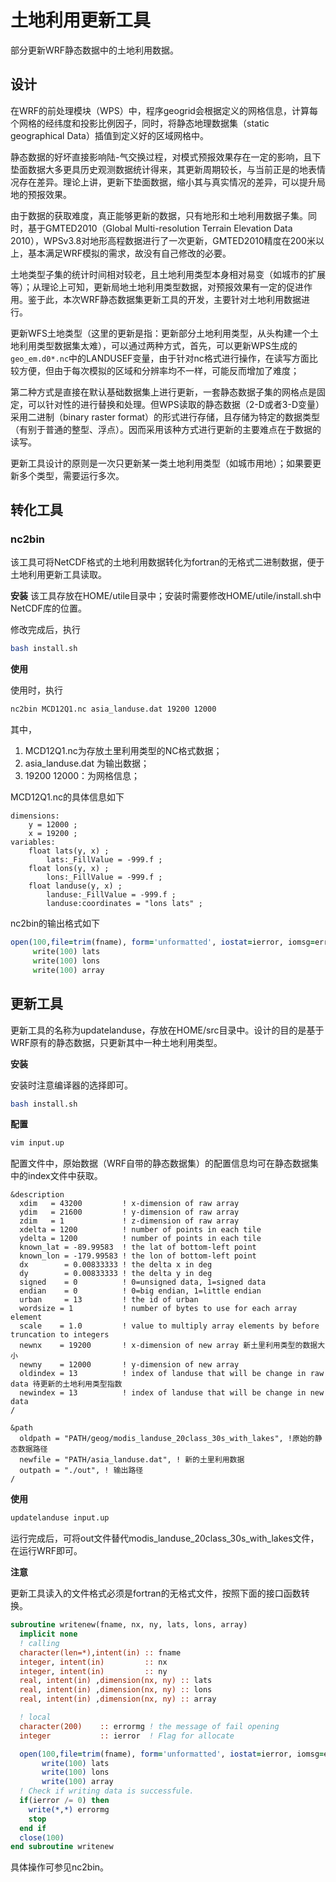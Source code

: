# 土地利用更新工具

部分更新WRF静态数据中的土地利用数据。

## 设计
在WRF的前处理模块（WPS）中，程序geogrid会根据定义的网格信息，计算每个网格的经纬度和投影比例因子，同时，将静态地理数据集（static geographical Data）插值到定义好的区域网格中。

静态数据的好坏直接影响陆-气交换过程，对模式预报效果存在一定的影响，且下垫面数据大多更具历史观测数据统计得来，其更新周期较长，与当前正是的地表情况存在差异。理论上讲，更新下垫面数据，缩小其与真实情况的差异，可以提升局地的预报效果。

由于数据的获取难度，真正能够更新的数据，只有地形和土地利用数据子集。同时，基于GMTED2010（Global Multi-resolution Terrain Elevation Data 2010），WPSv3.8对地形高程数据进行了一次更新，GMTED2010精度在200米以上，基本满足WRF模拟的需求，故没有自己修改的必要。

土地类型子集的统计时间相对较老，且土地利用类型本身相对易变（如城市的扩展等）；从理论上可知，更新局地土地利用类型数据，对预报效果有一定的促进作用。鉴于此，本次WRF静态数据集更新工具的开发，主要针对土地利用数据进行。


更新WFS土地类型（这里的更新是指：更新部分土地利用类型，从头构建一个土地利用类型数据集太难），可以通过两种方式，首先，可以更新WPS生成的```geo_em.d0*.nc```中的LANDUSEF变量，由于针对nc格式进行操作，在读写方面比较方便，但由于每次模拟的区域和分辨率均不一样，可能反而增加了难度；

第二种方式是直接在默认基础数据集上进行更新，一套静态数据子集的网格点是固定，可以针对性的进行替换和处理。但WPS读取的静态数据（2-D或者3-D变量）采用二进制（binary raster format）的形式进行存储，且存储为特定的数据类型（有别于普通的整型、浮点）。因而采用该种方式进行更新的主要难点在于数据的读写。

更新工具设计的原则是一次只更新某一类土地利用类型（如城市用地）；如果要更新多个类型，需要运行多次。



## 转化工具

### nc2bin
该工具可将NetCDF格式的土地利用数据转化为fortran的无格式二进制数据，便于土地利用更新工具读取。

**安装**
该工具存放在HOME/utile目录中；安装时需要修改HOME/utile/install.sh中NetCDF库的位置。

修改完成后，执行
``` bash
bash install.sh
```

**使用**

使用时，执行
``` bash
nc2bin MCD12Q1.nc asia_landuse.dat 19200 12000
```
其中，

1. MCD12Q1.nc为存放土里利用类型的NC格式数据；
2. asia_landuse.dat 为输出数据；
3. 19200 12000：为网格信息；

MCD12Q1.nc的具体信息如下

```
dimensions:
    y = 12000 ;
    x = 19200 ;
variables:
    float lats(y, x) ;
        lats:_FillValue = -999.f ;
    float lons(y, x) ;
        lons:_FillValue = -999.f ;
    float landuse(y, x) ;
        landuse:_FillValue = -999.f ;
        landuse:coordinates = "lons lats" ;
```

nc2bin的输出格式如下
``` fortran
open(100,file=trim(fname), form='unformatted', iostat=ierror, iomsg=errormg)
     write(100) lats
     write(100) lons
     write(100) array
```

## 更新工具

更新工具的名称为updatelanduse，存放在HOME/src目录中。设计的目的是基于WRF原有的静态数据，只更新其中一种土地利用类型。

**安装**

安装时注意编译器的选择即可。

``` bash
bash install.sh
```

**配置**

``` bash
vim input.up
```

配置文件中，原始数据（WRF自带的静态数据集）的配置信息均可在静态数据集中的index文件中获取。
``` 
&description
  xdim   = 43200         ! x-dimension of raw array
  ydim   = 21600         ! y-dimension of raw array
  zdim   = 1             ! z-dimension of raw array
  xdelta = 1200          ! number of points in each tile
  ydelta = 1200          ! number of points in each tile
  known_lat = -89.99583  ! the lat of bottom-left point
  known_lon = -179.99583 ! the lon of bottom-left point
  dx        = 0.00833333 ! the delta x in deg
  dy        = 0.00833333 ! the delta y in deg
  signed    = 0          ! 0=unsigned data, 1=signed data
  endian    = 0          ! 0=big endian, 1=little endian
  urban     = 13         ! the id of urban
  wordsize = 1           ! number of bytes to use for each array element
  scale    = 1.0         ! value to multiply array elements by before truncation to integers
  newnx    = 19200       ! x-dimension of new array 新土里利用类型的数据大小
  newny    = 12000       ! y-dimension of new array
  oldindex = 13          ! index of landuse that will be change in raw data 待更新的土地利用类型指数
  newindex = 13          ! index of landuse that will be change in new data
/

&path
  oldpath = "PATH/geog/modis_landuse_20class_30s_with_lakes", !原始的静态数据路径
  newfile = "PATH/asia_landuse.dat", ! 新的土里利用数据
  outpath = "./out", ! 输出路径
/
```

**使用**

``` bash
updatelanduse input.up
```

运行完成后，可将out文件替代modis_landuse_20class_30s_with_lakes文件，在运行WRF即可。

**注意**

更新工具读入的文件格式必须是fortran的无格式文件，按照下面的接口函数转换。

``` fortran
subroutine writenew(fname, nx, ny, lats, lons, array)
  implicit none
  ! calling
  character(len=*),intent(in) :: fname
  integer, intent(in)         :: nx
  integer, intent(in)         :: ny
  real, intent(in) ,dimension(nx, ny) :: lats
  real, intent(in) ,dimension(nx, ny) :: lons
  real, intent(in) ,dimension(nx, ny) :: array

  ! local
  character(200)    :: errormg ! the message of fail opening   
  integer           :: ierror  ! Flag for allocate 

  open(100,file=trim(fname), form='unformatted', iostat=ierror, iomsg=errormg)
       write(100) lats
       write(100) lons
       write(100) array
  ! Check if writing data is successfule. 
  if(ierror /= 0) then
    write(*,*) errormg
    stop
  end if
  close(100)
end subroutine writenew
```

具体操作可参见nc2bin。